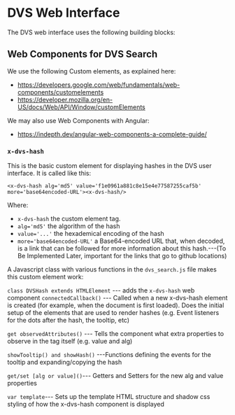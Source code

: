 DVS Web Interface
=================

The DVS web interface uses the following building blocks:



Web Components for DVS Search
-----------------------------

We use the following Custom elements, as explained here:
* https://developers.google.com/web/fundamentals/web-components/customelements
* https://developer.mozilla.org/en-US/docs/Web/API/Window/customElements

We may also use Web Components with Angular:
* https://indepth.dev/angular-web-components-a-complete-guide/


### `x-dvs-hash`
This is the basic custom element for displaying hashes in the DVS user interface. It is called like this:

```
<x-dvs-hash alg='md5' value='f1e0961a881c8e15e4e77587255caf5b' more='base64encoded-URL'><x-dvs-hash/>
```
Where:

* `x-dvs-hash` the custom element tag.
* `alg='md5'` the algorithm of the hash
* `value='...'` the hexademical encoding of the hash
* `more='base64encoded-URL'` a Base64-encoded URL that, when decoded, is a link that can be followed for more information about this hash.---(To Be Implemented Later, important for the links that go to github locations)

A Javascript class with various functions in the `dvs_search.js` file makes this custom element work:

`class DVSHash extends HTMLElement` --- adds the `x-dvs-hash` web component
`connectedCallback()` --- Called when a new x-dvs-hash element is created (for example, when the document is first loaded). Does the initial setup of the elements that are used to render hashes (e.g. Event listeners for the dots after the hash, the tooltip, etc)

`get observedAttributes()` --- Tells the component what extra properties to observe in the tag itself (e.g. value and alg)

`showTooltip() and showHash()` ---Functions defining the events for the tooltip and expanding/copying the hash

`get/set [alg or value]()`--- Getters and Setters for the new alg and value properties

`var template`--- Sets up the template HTML structure and shadow css styling of how the x-dvs-hash component is displayed


